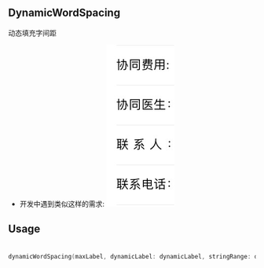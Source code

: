 ## DynamicWordSpacing
 动态填充字间距
* 开发中遇到类似这样的需求:
![Screenshot](requirement.jpg)

## Usage
``` swift	
						
dynamicWordSpacing(maxLabel, dynamicLabel: dynamicLabel, stringRange: dynamicLabel.text.range)
        
```
